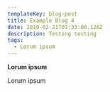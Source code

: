 ```yaml
---
templateKey: blog-post
title: Example Blog 4
date: 2019-02-21T01:33:00.128Z
description: Testing testing
tags:
  - Lorum ipsum
---
```

**Lorum ipsum**

Lorum ipsum
